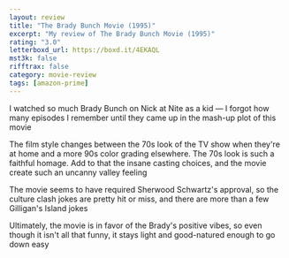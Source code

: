 ```yaml
---
layout: review
title: "The Brady Bunch Movie (1995)"
excerpt: "My review of The Brady Bunch Movie (1995)"
rating: "3.0"
letterboxd_url: https://boxd.it/4EKAQL
mst3k: false
rifftrax: false
category: movie-review
tags: [amazon-prime]
---
```


I watched so much Brady Bunch on Nick at Nite as a kid — I forgot how many episodes I remember until they came up in the mash-up plot of this movie

The film style changes between the 70s look of the TV show when they're at home and a more 90s color grading elsewhere. The 70s look is such a faithful homage. Add to that the insane casting choices, and the movie create such an uncanny valley feeling

The movie seems to have required Sherwood Schwartz's approval, so the culture clash jokes are pretty hit or miss, and there are more than a few Gilligan's Island jokes

Ultimately, the movie is in favor of the Brady's positive vibes, so even though it isn't all that funny, it stays light and good-natured enough to go down easy
